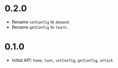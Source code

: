 # 0.2.0

* Rename `setConfig` to `demand`.
* Rename `getConfig` to `learn`.

# 0.1.0

* Initial API: `home`, `loot`, `setConfig`, `getConfig`, `attack`
